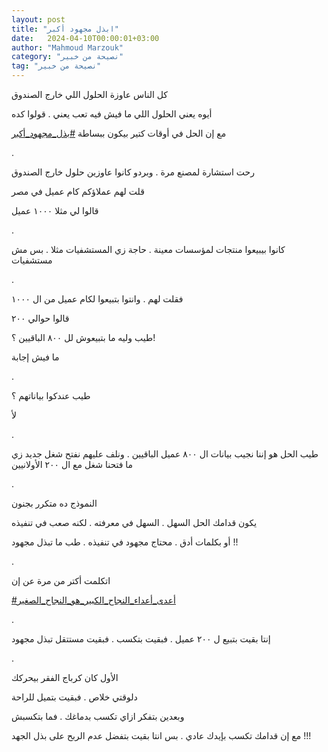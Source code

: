 ```yaml
---
layout: post
title: "ابذل مجهود أكبر"
date:   2024-04-10T00:00:01+03:00
author: "Mahmoud Marzouk"
category: "نصيحة من خبير"
tag: "نصيحة من خبير"
---
```



كل الناس عاوزة الحلول اللي خارج الصندوق

أيوه يعني الحلول اللي ما فيش فيه تعب يعني . قولوا
كده

مع إن الحل في أوقات كتير بيكون ببساطة
[<u>\#بذل\_مجهود\_أكبر</u>](https://www.facebook.com/hashtag/%D8%A8%D8%B0%D9%84_%D9%85%D8%AC%D9%87%D9%88%D8%AF_%D8%A3%D9%83%D8%A8%D8%B1?__eep__=6&__cft__%5b0%5d=AZWjjSxt2gV3E7y85cnMzCtB8FgN-Irq5jW7CDtV1an36xSPzJTKAIt8N7m0E4uWOigSi08a0FqiCtIOSyjOq8MA9KBNacR8BjMwoPavu3YKD75f2a5YTIJOgm6q-CDhCYhiS6glRqiSRb81S3mFSLjQw-CyYrzTcJ43gW8MRmIPHw&__tn__=*NK-R)

.

رحت استشارة لمصنع مرة . وبردو كانوا عاوزين حلول خارج
الصندوق

قلت لهم عملاؤكم كام عميل في مصر

قالوا لي مثلا ١٠٠٠ عميل

.

كانوا بيبيعوا منتجات لمؤسسات معينة . حاجة زي المستشفيات
مثلا . بس مش مستشفيات

.

فقلت لهم . وانتوا بتبيعوا لكام
عميل من ال ١٠٠٠

قالوا حوالي ٢٠٠

طيب وليه ما بتبيعوش لل ٨٠٠ الباقيين ؟!

ما فيش إجابة

.

طيب عندكوا بياناتهم ؟

لأ

.

طيب الحل هو إننا نجيب بيانات ال ٨٠٠ عميل الباقيين . ونلف
عليهم نفتح شغل جديد زي ما فتحنا شغل مع ال ٢٠٠ الأولانيين

.

النموذج ده متكرر بجنون

يكون قدامك الحل السهل . السهل في معرفته . لكنه صعب في
تنفيذه

أو بكلمات أدق . محتاج مجهود في تنفيذه . طب ما تبذل
مجهود !!

.

اتكلمت أكتر من مرة عن إن

[<u>\#أعدى\_أعداء\_النجاح\_الكبير\_هو\_النجاح\_الصغير</u>](https://www.facebook.com/hashtag/%D8%A3%D8%B9%D8%AF%D9%89_%D8%A3%D8%B9%D8%AF%D8%A7%D8%A1_%D8%A7%D9%84%D9%86%D8%AC%D8%A7%D8%AD_%D8%A7%D9%84%D9%83%D8%A8%D9%8A%D8%B1_%D9%87%D9%88_%D8%A7%D9%84%D9%86%D8%AC%D8%A7%D8%AD_%D8%A7%D9%84%D8%B5%D8%BA%D9%8A%D8%B1?__eep__=6&__cft__%5b0%5d=AZWjjSxt2gV3E7y85cnMzCtB8FgN-Irq5jW7CDtV1an36xSPzJTKAIt8N7m0E4uWOigSi08a0FqiCtIOSyjOq8MA9KBNacR8BjMwoPavu3YKD75f2a5YTIJOgm6q-CDhCYhiS6glRqiSRb81S3mFSLjQw-CyYrzTcJ43gW8MRmIPHw&__tn__=*NK-R)

.

إنتا بقيت بتبيع ل ٢٠٠ عميل . فبقيت بتكسب . فبقيت مستتقل
تبذل مجهود

.

الأول كان كرباج الفقر بيحركك

دلوقتي خلاص . فبقيت بتميل للراحة

وبعدين بتفكر ازاي تكسب بدماغك . فما بتكسبش

مع إن قدامك تكسب بإيدك عادي . بس انتا بقيت بتفضل عدم
الربح على بذل الجهد !!!
